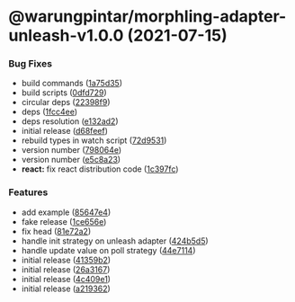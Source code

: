 # @warungpintar/morphling-adapter-unleash-v1.0.0 (2021-07-15)


### Bug Fixes

* build commands ([1a75d35](https://gitlab.warungpintar.co/warungpintar/feature-toggle/commit/1a75d35df93e78f1e7188407773144b7de3072ac))
* build scripts ([0dfd729](https://gitlab.warungpintar.co/warungpintar/feature-toggle/commit/0dfd72975f13049f22d1acc07fe1737de36d7a6c))
* circular deps ([22398f9](https://gitlab.warungpintar.co/warungpintar/feature-toggle/commit/22398f9e7966511a6b66d0f258c8fb99d85d0820))
* deps ([1fcc4ee](https://gitlab.warungpintar.co/warungpintar/feature-toggle/commit/1fcc4ee48c2e2d39b7408bd0977876155822a3dc))
* deps resolution ([e132ad2](https://gitlab.warungpintar.co/warungpintar/feature-toggle/commit/e132ad2862e0fccef3623689143efc36d7f77149))
* initial release ([d68feef](https://gitlab.warungpintar.co/warungpintar/feature-toggle/commit/d68feef8a302bb2791a08f4e619be5a2cfb23d9e))
* rebuild types in watch script ([72d9531](https://gitlab.warungpintar.co/warungpintar/feature-toggle/commit/72d953109c0a3d0bd281ff385eb2f0fdbf753d6e))
* version number ([798064e](https://gitlab.warungpintar.co/warungpintar/feature-toggle/commit/798064e03a6dbf81d64189478e0975a7bb571f5d))
* version number ([e5c8a23](https://gitlab.warungpintar.co/warungpintar/feature-toggle/commit/e5c8a2360b66e4a8f4565453aac0b58b32545d8a))
* **react:** fix react distribution code ([1c397fc](https://gitlab.warungpintar.co/warungpintar/feature-toggle/commit/1c397fc95d13d0f93119fee8beb18ab40999859c))


### Features

* add example ([85647e4](https://gitlab.warungpintar.co/warungpintar/feature-toggle/commit/85647e465b23a54386bb8a8956a2c246d1985a69))
* fake release ([1ce656e](https://gitlab.warungpintar.co/warungpintar/feature-toggle/commit/1ce656e0c4bd8d4a688b79f04e717089a0be5ac4))
* fix head ([81e72a2](https://gitlab.warungpintar.co/warungpintar/feature-toggle/commit/81e72a22d71736a7da4d3e70c8b862f816f4aadb))
* handle init strategy on unleash adapter ([424b5d5](https://gitlab.warungpintar.co/warungpintar/feature-toggle/commit/424b5d51f567ba79ae3931be8c3ccf93f06beb33))
* handle update value on poll strategy ([44e7114](https://gitlab.warungpintar.co/warungpintar/feature-toggle/commit/44e711417d8bb9e61d3f2a7a7146fea89644add5))
* initial release ([41359b2](https://gitlab.warungpintar.co/warungpintar/feature-toggle/commit/41359b240f357796d20de0cd97dd10ed37d6bb6d))
* initial release ([26a3167](https://gitlab.warungpintar.co/warungpintar/feature-toggle/commit/26a31674daa03678a4c7e72b2ceed50aa1cc0d85))
* initial release ([4c409e1](https://gitlab.warungpintar.co/warungpintar/feature-toggle/commit/4c409e137b3e12e62e495ce31e8f9abb99175699))
* initial release ([a219362](https://gitlab.warungpintar.co/warungpintar/feature-toggle/commit/a219362135f41d0851f063734d3b72bc7570900e))
